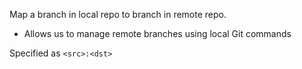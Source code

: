 
Map a branch in local repo to branch in remote repo.
- Allows us to manage remote branches using local Git commands

Specified as `<src>:<dst>`
